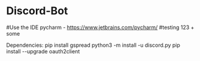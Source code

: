 # Discord-Bot
#Use the IDE pycharm - https://www.jetbrains.com/pycharm/
#testing 123 + some

Dependencies:
pip install gspread
python3 -m install -u discord.py
pip install --upgrade oauth2client
